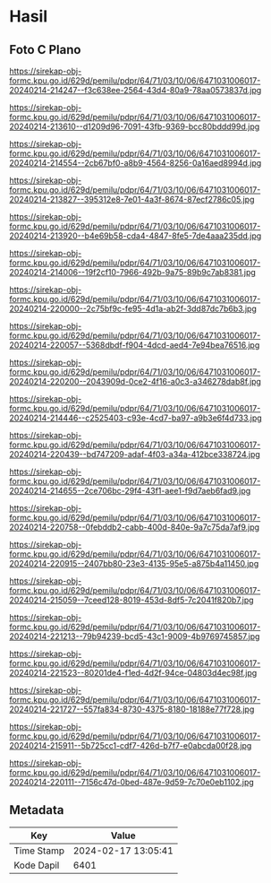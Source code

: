 # Hasil

## Foto C Plano

https://sirekap-obj-formc.kpu.go.id/629d/pemilu/pdpr/64/71/03/10/06/6471031006017-20240214-214247--f3c638ee-2564-43d4-80a9-78aa0573837d.jpg

https://sirekap-obj-formc.kpu.go.id/629d/pemilu/pdpr/64/71/03/10/06/6471031006017-20240214-213610--d1209d96-7091-43fb-9369-bcc80bddd99d.jpg

https://sirekap-obj-formc.kpu.go.id/629d/pemilu/pdpr/64/71/03/10/06/6471031006017-20240214-214554--2cb67bf0-a8b9-4564-8256-0a16aed8994d.jpg

https://sirekap-obj-formc.kpu.go.id/629d/pemilu/pdpr/64/71/03/10/06/6471031006017-20240214-213827--395312e8-7e01-4a3f-8674-87ecf2786c05.jpg

https://sirekap-obj-formc.kpu.go.id/629d/pemilu/pdpr/64/71/03/10/06/6471031006017-20240214-213920--b4e69b58-cda4-4847-8fe5-7de4aaa235dd.jpg

https://sirekap-obj-formc.kpu.go.id/629d/pemilu/pdpr/64/71/03/10/06/6471031006017-20240214-214006--19f2cf10-7966-492b-9a75-89b9c7ab8381.jpg

https://sirekap-obj-formc.kpu.go.id/629d/pemilu/pdpr/64/71/03/10/06/6471031006017-20240214-220000--2c75bf9c-fe95-4d1a-ab2f-3dd87dc7b6b3.jpg

https://sirekap-obj-formc.kpu.go.id/629d/pemilu/pdpr/64/71/03/10/06/6471031006017-20240214-220057--5368dbdf-f904-4dcd-aed4-7e94bea76516.jpg

https://sirekap-obj-formc.kpu.go.id/629d/pemilu/pdpr/64/71/03/10/06/6471031006017-20240214-220200--2043909d-0ce2-4f16-a0c3-a346278dab8f.jpg

https://sirekap-obj-formc.kpu.go.id/629d/pemilu/pdpr/64/71/03/10/06/6471031006017-20240214-214446--c2525403-c93e-4cd7-ba97-a9b3e6f4d733.jpg

https://sirekap-obj-formc.kpu.go.id/629d/pemilu/pdpr/64/71/03/10/06/6471031006017-20240214-220439--bd747209-adaf-4f03-a34a-412bce338724.jpg

https://sirekap-obj-formc.kpu.go.id/629d/pemilu/pdpr/64/71/03/10/06/6471031006017-20240214-214655--2ce706bc-29f4-43f1-aee1-f9d7aeb6fad9.jpg

https://sirekap-obj-formc.kpu.go.id/629d/pemilu/pdpr/64/71/03/10/06/6471031006017-20240214-220758--0febddb2-cabb-400d-840e-9a7c75da7af9.jpg

https://sirekap-obj-formc.kpu.go.id/629d/pemilu/pdpr/64/71/03/10/06/6471031006017-20240214-220915--2407bb80-23e3-4135-95e5-a875b4a11450.jpg

https://sirekap-obj-formc.kpu.go.id/629d/pemilu/pdpr/64/71/03/10/06/6471031006017-20240214-215059--7ceed128-8019-453d-8df5-7c2041f820b7.jpg

https://sirekap-obj-formc.kpu.go.id/629d/pemilu/pdpr/64/71/03/10/06/6471031006017-20240214-221213--79b94239-bcd5-43c1-9009-4b9769745857.jpg

https://sirekap-obj-formc.kpu.go.id/629d/pemilu/pdpr/64/71/03/10/06/6471031006017-20240214-221523--80201de4-f1ed-4d2f-94ce-04803d4ec98f.jpg

https://sirekap-obj-formc.kpu.go.id/629d/pemilu/pdpr/64/71/03/10/06/6471031006017-20240214-221727--557fa834-8730-4375-8180-18188e77f728.jpg

https://sirekap-obj-formc.kpu.go.id/629d/pemilu/pdpr/64/71/03/10/06/6471031006017-20240214-215911--5b725cc1-cdf7-426d-b7f7-e0abcda00f28.jpg

https://sirekap-obj-formc.kpu.go.id/629d/pemilu/pdpr/64/71/03/10/06/6471031006017-20240214-220111--7156c47d-0bed-487e-9d59-7c70e0eb1102.jpg


## Metadata

| Key        | Value               |
| ---------- | ------------------- |
| Time Stamp | 2024-02-17 13:05:41 |
| Kode Dapil | 6401                |



